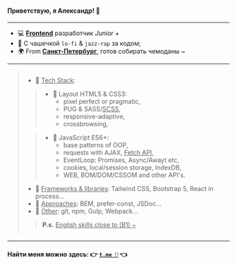 #### Приветствую, я Александр! 👋

---

- 💻 <u>**Frontend**</u> разработчик _Junior +_
- 🎵 С чашечкой `lo-fi` & `jazz-rap` за кодом;
- 🌍 From <u>**Санкт-Петербург**</u>, готов собирать чемоданы ~

---

> <img style="visibility: hidden"></img>
>
> - 📄 <u>Tech Stack</u>:
>
> > - 📑 Layout HTML5 & CSS3:
> >   - pixel perfect or pragmatic,
> >   - PUG & SASS/<u>SCSS</u>,
> >   - responsive-adaptive,
> >   - crossbrowsing,
>
> > - 📝 JavaScript ES6+:
> >   - base patterns of OOP,
> >   - requests with AJAX, <u>Fetch API</u>,
> >   - EventLoop: Promises, Async/Awayt etc,
> >   - cookies, local/session storage, IndexDB,
> >   - WEB, BOM/DOM/CSSOM and other API's.
>
> - 📃 <u>Frameworks & libraries</u>: Tailwind CSS, Bootstrap 5, React in process...
> - 📃 <u>Approaches</u>: BEM, prefer-const, JSDoc...
> - 📃 <u>Other</u>: git, npm, Gulp, Webpack...
>
> > **P.s.** <u>English skills close to (B1) ~</u>
>
> <img style="visibility: hidden"></img>

---

#### Найти меня можно здесь: 👉 [`t.me 💬`](https://t.me/lapard1n/) 👈
